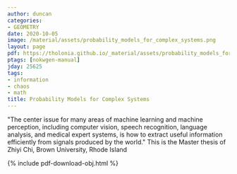 ```yaml
---
author: duncan
categories:
- GEOMETRY
date: 2020-10-05
image: /material/assets/probability_models_for_complex_systems.png
layout: page
pdf: https://tholonia.github.io/_material/assets/probability_models_for_complex_systems.pdf
ptags: [nokwgen-manual]
jday: 25625
tags:
- information
- chaos
- math
title: Probability Models for Complex Systems
---
```


"The center issue for many areas of machine learning and machine perception, including computer vision, speech recognition, language analysis, and medical expert systems, is how to extract useful information efficiently from signals produced by the world." This is the Master thesis of Zhiyi Chi, Brown University, Rhode Island

<!--more-->

{% include pdf-download-obj.html %}
